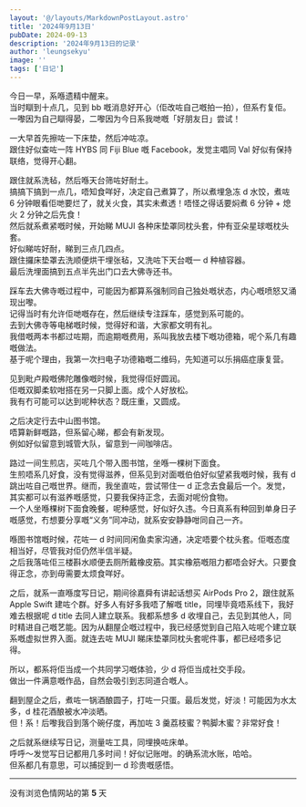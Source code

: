 ```yaml
---
layout: '@/layouts/MarkdownPostLayout.astro'
title: '2024年9月13日'
pubDate: 2024-09-13
description: '2024年9月13日的记录'
author: 'leungsekyu'
image: ''
tags: ['日记']
---
```


今日一早，系喺遗精中醒来。  
当时瞓到十点几，见到 bb 嘅消息好开心（佢改咗自己嘅拍一拍），但系冇复佢。一嚟因为自己瞓得晏，二嚟因为今日系我哋嘅「好朋友日」尝试！

一大早首先擦咗一下床垫，然后冲咗凉。  
跟住好似查咗一阵 HYBS 同 Fiji Blue 嘅 Facebook，发觉主唱同 Val 好似有保持联络，觉得开心翻。

跟住就系洗毡，然后喺天台筛咗好耐土。  
搞搞下搞到一点几，唔知食咩好，决定自己煮算了，所以煮埋急冻 d 水饺，煮咗 6 分钟眼看佢哋要烂了，就关火食，其实未煮透！唔怪之得话要焖煮 6 分钟 + 熄火 2 分钟之后先食！  
然后就系煮紧嘅时候，开始睇 MUJI 各种床垫罩同枕头套，仲有亚朵星球嘅枕头套。  
好似睇咗好耐，睇到三点几四点。  
跟住攞床垫罩去洗顺便烘干埋张毡，又洗咗下天台嘅一 d 种植容器。  
最后洗埋面搞到五点半先出门口去大佛寺还书。

踩车去大佛寺嘅过程中，可能因为都算系强制同自己独处嘅状态，内心嘅喷怒又涌现出嚟。  
记得当时有允许佢哋嘅存在，然后继续专注踩车，感觉到系可能的。  
去到大佛寺等电梯嘅时候，觉得好和谐，大家都文明有礼。  
我借嘅两本书都过咗期，而逾期嘅费用，系叫我放去楼下嘅功德箱，呢个系几有趣嘅做法。  
基于呢个理由，我第一次扫电子功德箱嘅二维码，先知道可以乐捐癌症康复营。

见到毗卢殿嘅佛陀雕像嘅时候，我觉得佢好圆润。  
佢嘅双脚柔软咁搭在另一只脚上面。成个人好放松。  
我有冇可能可以达到呢种状态？既庄重，又圆成。

之后决定行去中山图书馆。  
唔算新鲜嘅路，但系留心睇，都会有新发现。  
例如好似留意到城管大队，留意到一间咖啡店。

路过一间生煎店，买咗几个带入图书馆，坐喺一棵树下面食。  
生煎唔系几好食，没有觉得滋养，但系见到对面嘅伯伯好似望紧我嘅时候，我有 d 跳出咗自己嘅世界。继而，我坐直咗，尝试带住一 d 正念去食最后一个。发觉，其实都可以有滋养嘅感觉，只要我保持正念，去面对呢份食物。  
一个人坐喺棵树下面食晚餐，呢种感觉，好似好久违。今日真系有种回到单身日子嘅感觉，冇想要分享嘅“义务”同冲动，就系安安静静咁同自己一齐。

喺图书馆嘅时候，花咗一 d 时间同闲鱼卖家沟通，决定唔要个枕头套。佢嘅态度相当好，尽管我对佢仍然半信半疑。  
之后我落咗佢三楼斟水顺便去厕所戴橡皮筋。其实橡筋嘅阻力都唔会好大。只要食得正念，亦到毋需要太烦食咩好。

之后，就系一直喺度写日记，期间徐嘉舜有讲起话想买 AirPods Pro 2，跟住就系 Apple Swift 建咗个群。好多人有好多我唔了解嘅 title，同埋毕竟唔系线下，我好难去根据呢 d title 去同人建立联系。我都系想多 d 收埋自己，去见到其他人，同时精进自己嘅艺能。因为从翻屋企嘅过程中，我已经感觉到自己陷入咗呢个建立联系嘅虚拟世界入面。就连去咗 MUJI 睇床垫罩同枕头套呢件事，都已经唔多记得。

所以，都系将佢当成一个共同学习嘅体验，少 d 将佢当成社交手段。  
做出一件满意嘅作品，自然会吸引到志同道合嘅人。

翻到屋企之后，煮咗一锅酒酿圆子，打咗一只蛋。最后发觉，好淡！可能因为水太多，d 桂花酒酿被水冲淡晒。  
但！系！后嚟我舀到落个碗仔度，再加咗 3 羹荔枝蜜？鸭脚木蜜？非常好食！

之后就系继续写日记，测量咗工具，同埋换咗床单。  
呼呼～发觉写日记都用几多时间！好似记账咁。的确系流水账，哈哈。  
但系都几有意思，可以捕捉到一 d 珍贵嘅感悟。

<hr/>

没有浏览色情网站的第 **5** 天
